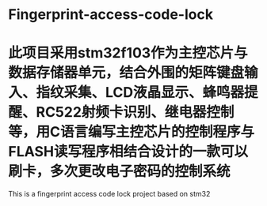 # Fingerprint-access-code-lock
# 此项目采用stm32f103作为主控芯片与数据存储器单元，结合外围的矩阵键盘输入、指纹采集、LCD液晶显示、蜂鸣器提醒、RC522射频卡识别、继电器控制等，用C语言编写主控芯片的控制程序与FLASH读写程序相结合设计的一款可以刷卡，多次更改电子密码的控制系统
This is a fingerprint access code lock project based on stm32
